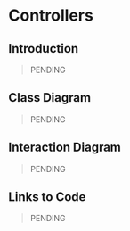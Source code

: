 # Controllers

## Introduction

> PENDING

## Class Diagram

> PENDING

## Interaction Diagram

> PENDING

## Links to Code

> PENDING
